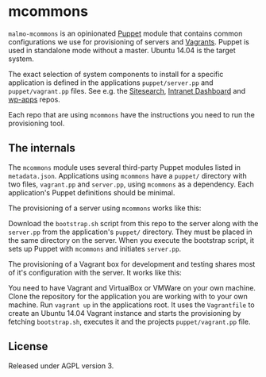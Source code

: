 # mcommons

`malmo-mcommons` is an opinionated [Puppet](https://puppetlabs.com/) module that contains common configurations we use for provisioning of servers and [Vagrants](https://www.vagrantup.com/). Puppet is used in standalone mode without a master. Ubuntu 14.04 is the target system.

The exact selection of system components to install for a specific application is defined in the applications `puppet/server.pp` and `puppet/vagrant.pp` files. See e.g. the [Sitesearch](https://github.com/malmostad/sitesearch), [Intranet Dashboard](https://github.com/malmostad/intranet-dashboard) and [wp-apps](https://github.com/malmostad/wp-apps) repos.

Each repo that are using `mcommons` have the instructions you need to run the provisioning tool.


## The internals
The `mcommons` module uses several third-party Puppet modules listed in `metadata.json`. Applications using `mcommons` have a `puppet/` directory with two files, `vagrant.pp` and `server.pp`, using `mcommons` as a dependency. Each application's Puppet definitions should be minimal.

The provisioning of a server using `mcommons` works like this:

Download the `bootstrap.sh` script from this repo to the server along with the `server.pp` from the application's `puppet/` directory. They must be placed in the same directory on the server. When you execute the bootstrap script, it sets up Puppet with `mcommons` and initiates `server.pp`.

The provisioning of a Vagrant box for development and testing shares most of it's configuration with the server. It works like this:

You need to have Vagrant and VirtualBox or VMWare on your own machine. Clone the repository for the application you are working with to your own machine. Run `vagrant up` in the applications root. It uses the `Vagrantfile` to create an Ubuntu 14.04 Vagrant instance and starts the provisioning by fetching `bootstrap.sh`, executes it and the projects `puppet/vagrant.pp` file.


## License
Released under AGPL version 3.
